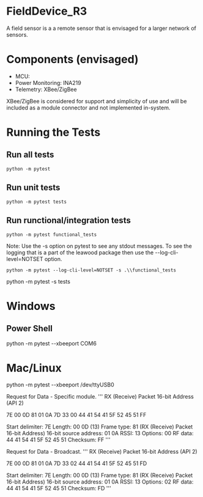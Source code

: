 # FieldDevice_R3
A field sensor is a a remote sensor that is envisaged for a larger network of sensors. 

# Components (envisaged)

* MCU:
* Power Monitoring: INA219
* Telemetry: XBee/ZigBee

XBee/ZigBee is considered for support and simplicity of use and will be included as a module connector and not implemented in-system.

# Running the Tests

## Run all tests
```shell
python -m pytest 
```
## Run unit tests
```shell
python -m pytest tests
```
## Run runctional/integration tests
```shell
python -m pytest functional_tests
```
Note: Use the -s option on pytest to see any stdout messages. To see the logging that is
a part of the leawood package then use the --log-cli-level=NOTSET option.

```shell
python -m pytest --log-cli-level=NOTSET -s .\\functional_tests
```

python -m pytest -s tests

# Windows
## Power Shell
python -m pytest --xbeeport COM6

# Mac/Linux
python -m pytest --xbeeport /dev/ttyUSB0


Request for Data - Specific module.
'''
RX (Receive) Packet 16-bit Address (API 2)

7E 00 0D 81 01 0A 7D 33 00 44 41 54 41 5F 52 45 51 FF

Start delimiter: 7E
Length: 00 0D (13)
Frame type: 81 (RX (Receive) Packet 16-bit Address)
16-bit source address: 01 0A
RSSI: 13
Options: 00
RF data: 44 41 54 41 5F 52 45 51
Checksum: FF
'''

Request for Data - Broadcast.
'''
RX (Receive) Packet 16-bit Address (API 2)

7E 00 0D 81 01 0A 7D 33 02 44 41 54 41 5F 52 45 51 FD

Start delimiter: 7E
Length: 00 0D (13)
Frame type: 81 (RX (Receive) Packet 16-bit Address)
16-bit source address: 01 0A
RSSI: 13
Options: 02
RF data: 44 41 54 41 5F 52 45 51
Checksum: FD
'''